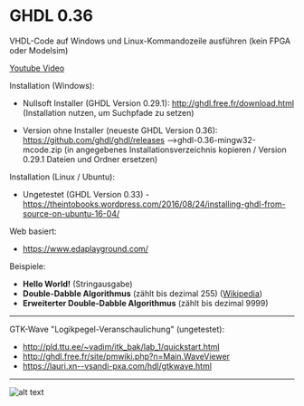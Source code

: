# GHDL 0.36
VHDL-Code auf Windows und Linux-Kommandozeile ausführen (kein FPGA oder Modelsim)

<!-- ![alt text](https://i.ytimg.com/vi/52outPNHKnk/maxresdefault.jpg | width=100) -->

[Youtube Video](https://www.youtube.com/watch?v=52outPNHKnk) 

<!--Kurze Doku: 
* [GHDL / GTKWave – VHDL-Compiler/-Simulator](http://www3.cs.fau.de/Lehre/CPU/SS2011/vhdl-ghdl.pdf) -->

Installation (Windows):
* Nullsoft Installer (GHDL Version 0.29.1): http://ghdl.free.fr/download.html (Installation nutzen, um Suchpfade zu setzen)
<!-- * Version ohne Installer (GHDL Version 0.33): https://sourceforge.net/projects/ghdl-updates/files/Builds/ghdl-0.33/ (ghdl.exe verwenden/tauschen - getestet (!)) -->
* Version ohne Installer (neueste GHDL Version 0.36): https://github.com/ghdl/ghdl/releases -->ghdl-0.36-mingw32-mcode.zip
 (in angegebenes Installationsverzeichnis kopieren / Version 0.29.1 Dateien und Ordner ersetzen)

Installation (Linux / Ubuntu):
* Ungetestet (GHDL Version 0.33) - https://theintobooks.wordpress.com/2016/08/24/installing-ghdl-from-source-on-ubuntu-16-04/

Web basiert:
* https://www.edaplayground.com/

Beispiele: 
* **Hello World!** (Stringausgabe)
* **Double-Dabble Algorithmus** (zählt bis dezimal 255) ([Wikipedia](https://en.wikipedia.org/wiki/Double_dabble))
* **Erweiterter Double-Dabble Algorithmus** (zählt bis dezimal 9999)

---

GTK-Wave "Logikpegel-Veranschaulichung" (ungetestet):

* http://pld.ttu.ee/~vadim/itk_bak/lab_1/quickstart.html
* http://ghdl.free.fr/site/pmwiki.php?n=Main.WaveViewer
* https://lauri.xn--vsandi-pxa.com/hdl/gtkwave.html

---

![alt text](https://airtower.files.wordpress.com/2010/11/gtkwave-fulladd.png "GTK-Wave")
<!-- https://i.ytimg.com/vi/52outPNHKnk/maxresdefault.jpg -->

